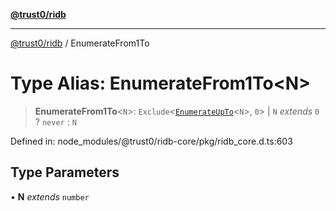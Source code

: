 [**@trust0/ridb**](../README.md)

***

[@trust0/ridb](../README.md) / EnumerateFrom1To

# Type Alias: EnumerateFrom1To\<N\>

> **EnumerateFrom1To**\<`N`\>: `Exclude`\<[`EnumerateUpTo`](EnumerateUpTo.md)\<`N`\>, `0`\> \| `N` *extends* `0` ? `never` : `N`

Defined in: node\_modules/@trust0/ridb-core/pkg/ridb\_core.d.ts:603

## Type Parameters

• **N** *extends* `number`
